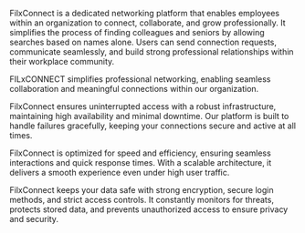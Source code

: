 FilxConnect is a dedicated networking platform that enables employees within an organization to connect, collaborate, and grow professionally. It simplifies the process of finding colleagues and seniors by allowing searches based on names alone. Users can send connection requests, communicate seamlessly, and build strong professional relationships within their workplace community.

FILxCONNECT simplifies professional networking, enabling seamless collaboration and meaningful connections within our organization.

FilxConnect ensures uninterrupted access with a robust infrastructure, maintaining high availability and minimal downtime. Our platform is built to handle failures gracefully, keeping your connections secure and active at all times.

FilxConnect is optimized for speed and efficiency, ensuring seamless interactions and quick response times. With a scalable architecture, it delivers a smooth experience even under high user traffic.

FilxConnect keeps your data safe with strong encryption, secure login methods, and strict access controls. It constantly monitors for threats, protects stored data, and prevents unauthorized access to ensure privacy and security.
